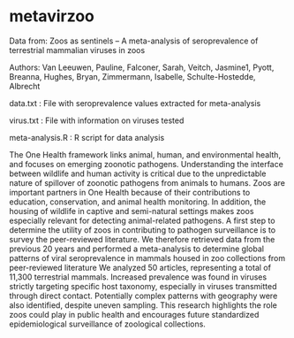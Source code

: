 # metavirzoo
Data from: Zoos as sentinels – A meta-analysis of seroprevalence of terrestrial mammalian viruses in zoos

Authors: Van Leeuwen, Pauline, Falconer, Sarah, Veitch, Jasmine1, Pyott, Breanna, Hughes, Bryan, Zimmermann, Isabelle, Schulte-Hostedde, Albrecht


data.txt : File with seroprevalence values extracted for meta-analysis

virus.txt : File with information on viruses tested

meta-analysis.R : R script for data analysis

The One Health framework links animal, human, and environmental health, and focuses on emerging zoonotic pathogens. Understanding the interface between wildlife and human activity is critical due to the unpredictable nature of spillover of zoonotic pathogens from animals to humans. Zoos are important partners in One Health because of their contributions to education, conservation, and animal health monitoring. In addition, the housing of wildlife in captive and semi-natural settings makes zoos especially relevant for detecting animal-related pathogens. A first step to determine the utility of zoos in contributing to pathogen surveillance is to survey the peer-reviewed literature. We therefore retrieved data from the previous 20 years and performed a meta-analysis to determine global patterns of viral seroprevalence in mammals housed in zoo collections from peer-reviewed literature We analyzed 50 articles, representing a total of 11,300 terrestrial mammals. Increased prevalence was found in viruses strictly targeting specific host taxonomy, especially in viruses transmitted through direct contact. Potentially complex patterns with geography were also identified, despite uneven sampling. This research highlights the role zoos could play in public health and encourages future standardized epidemiological surveillance of zoological collections.
